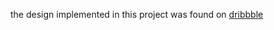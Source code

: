 the design implemented in this project was found on [dribbble](https://dribbble.com/shots/23704866-Cashflow-Web-App-Design)

